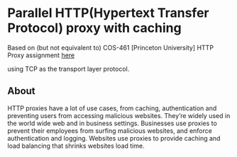 # Parallel HTTP(Hypertext Transfer Protocol) proxy with caching
Based on (but not equivalent to) COS-461 [Princeton University] HTTP Proxy assignment [here](https://web.archive.org/web/20191219094402/https://www.cs.princeton.edu/courses/archive/spr10/cos461/assignments-proxy.html)

using TCP as the transport layer protocol.
## About
HTTP proxies have a lot of use cases, from caching, authentication and preventing users from accessing malicious websites. They’re widely used in the world wide web and in business settings. Businesses use proxies to prevent their employees from surfing malicious websites, and enforce authentication and logging. Websites use proxies to provide caching and load balancing that shrinks websites load time.

